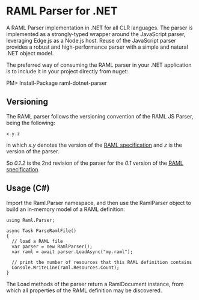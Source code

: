 # RAML Parser for .NET 

A RAML Parser implementation in .NET for all CLR languages. The parser is implemented as a strongly-typed wrapper around the JavaScript parser, leveraging Edge.js as a Node.js host. Reuse of the JavaScript parser provides a robust and high-performance parser with a simple and natural .NET object model.

The preferred way of consuming the RAML parser in your .NET application is to include it in your project directly from nuget:

PM> Install-Package raml-dotnet-parser

## Versioning

The RAML parser follows the versioning convention of the RAML JS Parser, being the following:

```
x.y.z
```

in which *x.y* denotes the version of the [RAML specification](http://raml.org/spec.html)
and *z* is the version of the parser.

So *0.1.2* is the 2nd revision of the parser for the *0.1* version
of the [RAML specification](http://raml.org/spec.html).

## Usage (C#)

Import the Raml.Parser namespace, and then use the RamlParser object to build an in-memory model of a RAML definition:

    using Raml.Parser;
    
    async Task ParseRamlFile()
    {
      // load a RAML file
      var parser = new RamlParser();
      var raml = await parser.LoadAsync("my.raml");
    
      // print the number of resources that this RAML definition contains
      Console.WriteLine(raml.Resources.Count);
    }

The Load methods of the parser return a RamlDocument instance, from which all properties of the RAML definition may
be discovered.
